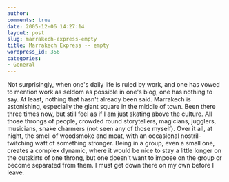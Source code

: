 ```yaml
---
author:
comments: true
date: 2005-12-06 14:27:14
layout: post
slug: marrakech-express-empty
title: Marrakech Express -- empty
wordpress_id: 356
categories:
- General
---
```


Not surprisingly, when one's daily life is ruled by work, and one has vowed to mention work as seldom as possible in one's blog, one has nothing to say. At least, nothing that hasn't already been said. Marrakech is astonishing, especially the giant square in the middle of town. Been there three times now, but still feel as if I am just skating above the culture. All those throngs of people, crowded round storytellers, magicians, jugglers, musicians, snake charmers (not seen any of those myself). Over it all, at night, the smell of woodsmoke and meat, with an occasional nostril-twitching waft of something stronger. Being in a group, even a small one, creates a complex dynamic, where it would be nice to stay a little longer on the outskirts of one throng, but one doesn't want to impose on the group or become separated from them. I must get down there on my own before I leave.
